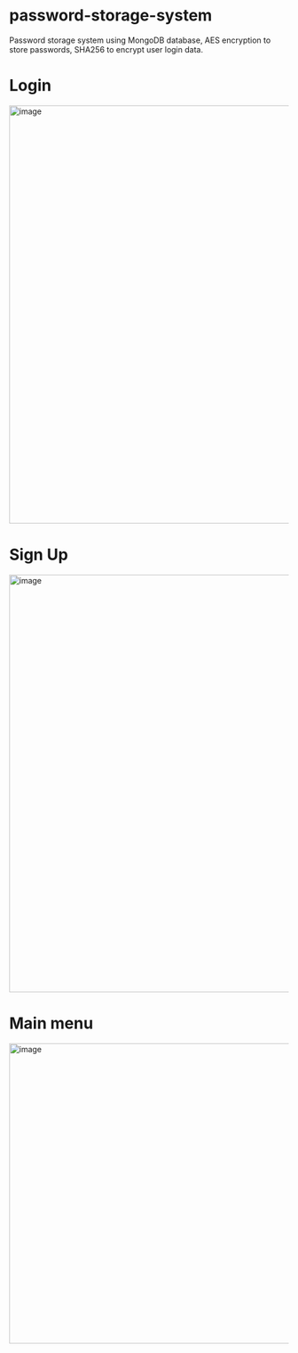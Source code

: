 # password-storage-system
Password storage system using MongoDB database, AES encryption to store passwords, SHA256 to encrypt user login data.
# Login
<img width="752" alt="image" src="https://github.com/NiallSom/password-storage-system/assets/117994016/1f78c53d-6cdd-4b95-98bd-f9594e40838d">

# Sign Up
<img width="751" alt="image" src="https://github.com/NiallSom/password-storage-system/assets/117994016/b3b5ddef-6f7b-4930-81db-49045b0f08b5">

# Main menu
<img width="540" alt="image" src="https://github.com/NiallSom/password-storage-system/assets/117994016/b24949d8-53e0-4837-b9c6-ee00244490de">
